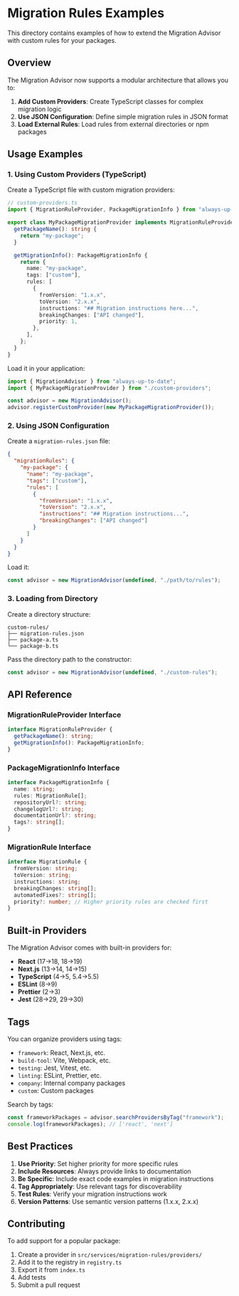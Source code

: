 # Migration Rules Examples

This directory contains examples of how to extend the Migration Advisor with custom rules for your packages.

## Overview

The Migration Advisor now supports a modular architecture that allows you to:

1. **Add Custom Providers**: Create TypeScript classes for complex migration logic
2. **Use JSON Configuration**: Define simple migration rules in JSON format
3. **Load External Rules**: Load rules from external directories or npm packages

## Usage Examples

### 1. Using Custom Providers (TypeScript)

Create a TypeScript file with custom migration providers:

```typescript
// custom-providers.ts
import { MigrationRuleProvider, PackageMigrationInfo } from "always-up-to-date";

export class MyPackageMigrationProvider implements MigrationRuleProvider {
  getPackageName(): string {
    return "my-package";
  }

  getMigrationInfo(): PackageMigrationInfo {
    return {
      name: "my-package",
      tags: ["custom"],
      rules: [
        {
          fromVersion: "1.x.x",
          toVersion: "2.x.x",
          instructions: "## Migration instructions here...",
          breakingChanges: ["API changed"],
          priority: 1,
        },
      ],
    };
  }
}
```

Load it in your application:

```typescript
import { MigrationAdvisor } from "always-up-to-date";
import { MyPackageMigrationProvider } from "./custom-providers";

const advisor = new MigrationAdvisor();
advisor.registerCustomProvider(new MyPackageMigrationProvider());
```

### 2. Using JSON Configuration

Create a `migration-rules.json` file:

```json
{
  "migrationRules": {
    "my-package": {
      "name": "my-package",
      "tags": ["custom"],
      "rules": [
        {
          "fromVersion": "1.x.x",
          "toVersion": "2.x.x",
          "instructions": "## Migration instructions...",
          "breakingChanges": ["API changed"]
        }
      ]
    }
  }
}
```

Load it:

```typescript
const advisor = new MigrationAdvisor(undefined, "./path/to/rules");
```

### 3. Loading from Directory

Create a directory structure:

```
custom-rules/
├── migration-rules.json
├── package-a.ts
└── package-b.ts
```

Pass the directory path to the constructor:

```typescript
const advisor = new MigrationAdvisor(undefined, "./custom-rules");
```

## API Reference

### MigrationRuleProvider Interface

```typescript
interface MigrationRuleProvider {
  getPackageName(): string;
  getMigrationInfo(): PackageMigrationInfo;
}
```

### PackageMigrationInfo Interface

```typescript
interface PackageMigrationInfo {
  name: string;
  rules: MigrationRule[];
  repositoryUrl?: string;
  changelogUrl?: string;
  documentationUrl?: string;
  tags?: string[];
}
```

### MigrationRule Interface

```typescript
interface MigrationRule {
  fromVersion: string;
  toVersion: string;
  instructions: string;
  breakingChanges: string[];
  automatedFixes?: string[];
  priority?: number; // Higher priority rules are checked first
}
```

## Built-in Providers

The Migration Advisor comes with built-in providers for:

- **React** (17→18, 18→19)
- **Next.js** (13→14, 14→15)
- **TypeScript** (4→5, 5.4→5.5)
- **ESLint** (8→9)
- **Prettier** (2→3)
- **Jest** (28→29, 29→30)

## Tags

You can organize providers using tags:

- `framework`: React, Next.js, etc.
- `build-tool`: Vite, Webpack, etc.
- `testing`: Jest, Vitest, etc.
- `linting`: ESLint, Prettier, etc.
- `company`: Internal company packages
- `custom`: Custom packages

Search by tags:

```typescript
const frameworkPackages = advisor.searchProvidersByTag("framework");
console.log(frameworkPackages); // ['react', 'next']
```

## Best Practices

1. **Use Priority**: Set higher priority for more specific rules
2. **Include Resources**: Always provide links to documentation
3. **Be Specific**: Include exact code examples in migration instructions
4. **Tag Appropriately**: Use relevant tags for discoverability
5. **Test Rules**: Verify your migration instructions work
6. **Version Patterns**: Use semantic version patterns (1.x.x, 2.x.x)

## Contributing

To add support for a popular package:

1. Create a provider in `src/services/migration-rules/providers/`
2. Add it to the registry in `registry.ts`
3. Export it from `index.ts`
4. Add tests
5. Submit a pull request

